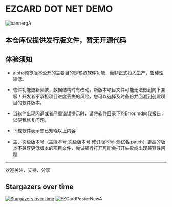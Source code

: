 # EZCARD DOT NET DEMO
![bannergA](https://github.com/user-attachments/assets/c50ee26a-3321-4d36-b175-935a7fc8c47e)

## 本仓库仅提供发行版文件，暂无开源代码

## 体验须知

* alpha预览版本公开的主要目的是预览软件功能，而非正式投入生产，鲁棒性较低。
* 软件功能更新频繁，数据结构时有改动，新版本项目文件可能无法做到向下兼容！开发者不承担项目进度丢失的风险，您可以选择及时备份并回溯到创建项目的软件版本。
* 当软件出现闪退或者严重错误提示时，请将软件目录下的Error.md向我报告，以便我修复问题。
* 下载软件表示您已知晓以上内容

* 主、次级版本号（主版本号.次级版本号.修订版本号-测试名.patch）更高的版本不兼容更低版本的项目文件，尝试强行打开可能会打开失败或出现兼容性问题

---

欢迎关注、支持、分享

## Stargazers over time
[![Stargazers over time](https://starchart.cc/POPCORNBOOM/EZCardDN-demo.svg?variant=adaptive)](https://starchart.cc/POPCORNBOOM/EZCardDN-demo)
![EZCardPosterNewA](https://github.com/user-attachments/assets/da80c7bb-5f24-42b4-abd4-576c6ea08439)
